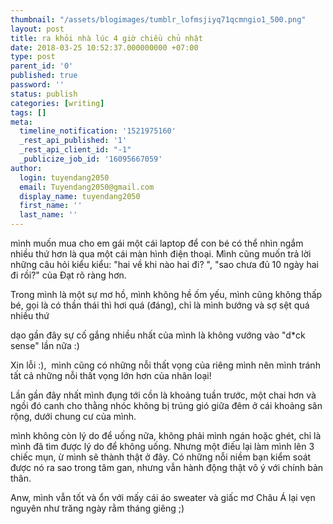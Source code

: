 ```yaml
---
thumbnail: "/assets/blogimages/tumblr_lofmsjiyq71qcmngio1_500.png"
layout: post
title: ra khỏi nhà lúc 4 giờ chiều chủ nhật
date: 2018-03-25 10:52:37.000000000 +07:00
type: post
parent_id: '0'
published: true
password: ''
status: publish
categories: [writing]
tags: []
meta:
  timeline_notification: '1521975160'
  _rest_api_published: '1'
  _rest_api_client_id: "-1"
  _publicize_job_id: '16095667059'
author:
  login: tuyendang2050
  email: Tuyendang2050@gmail.com
  display_name: tuyendang2050
  first_name: ''
  last_name: ''
---
```

mình muốn mua cho em gái một cái laptop để con bé có thể nhìn ngắm nhiều thứ hơn là qua một cái màn hình điện thoại. Mình cũng muốn trả lời những câu hỏi kiểu kiểu: "hai về khi nào hai đi? ", "sao chưa đủ 10 ngày hai đi rồi?" của Đạt rõ ràng hơn.


Trong mình là một sự mơ hồ, mình không hề ốm yếu, mình cũng không thấp bé, gọi là có thần thái thì hơi quá (đáng), chỉ là mình bướng và sợ sệt quá nhiều thứ


dạo gần đây sự cố gắng nhiều nhất của mình là không vướng vào "d*ck sense" lần nữa :)


Xin lỗi :),  mình cũng có những nỗi thất vọng của riêng mình nên mình tránh tất cả những nỗi thất vọng lớn hơn của nhân loại!


Lần gần đây nhất mình đụng tới cồn là khoảng tuần trước, một chai hơn và ngồi đó canh cho thằng nhóc không bị trúng gió giữa đêm ở cái khoảng sân rộng, dưới chung cư của mình.


mình không còn lý do để uống nữa, không phải mình ngán hoặc ghét, chỉ là mình đã tìm được lý do để không uống. Nhưng một điếu lại làm mình lên 3 chiếc mụn, ừ mình sẽ thành thật ở đây. Có những nỗi niềm bạn kiểm soát được nó ra sao trong tâm gan, nhưng vẫn hành động thật vô ý với chính bản thân.





Anw, mình vẫn tốt và ổn với mấy cái áo sweater và giấc mơ Châu Á lại vẹn nguyên như trăng ngày rằm tháng giêng ;)
